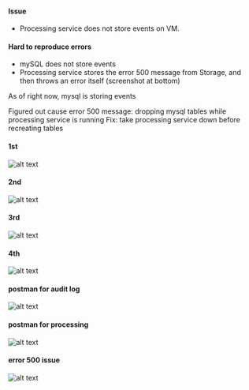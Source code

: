 <h4> Issue </h4>

- Processing service does not store events on VM.

<h4>Hard to reproduce errors</h4>

- mySQL does not store events
- Processing service stores the error 500 message from Storage, and then throws an error itself (screenshot at bottom)

As of right now, mysql is storing events

Figured out cause error 500 message: dropping mysql tables while processing service is running
Fix: take processing service down before recreating tables


<h4>1st</h4>

![alt text](./images/1st.png)

<h4>2nd</h4>

![alt text](./images/2nd.png)

<h4>3rd</h4>

![alt text](./images/3rd.png)

<h4>4th</h4>

![alt text](./images/4th.png)

<h4>postman for audit log</h4>

![alt text](./images/5th.png)

<h4>postman for processing</h4>

![alt text](./images/6th.png)

<h4>error 500 issue</h4>

![alt text](./images/error2.png)